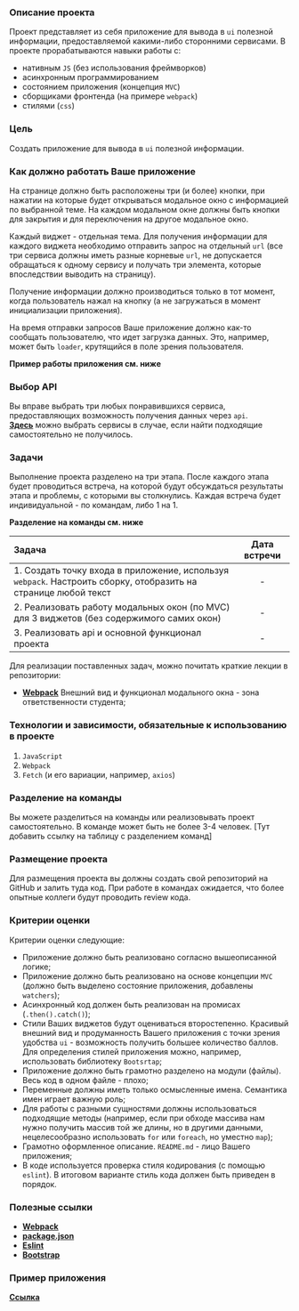 ### Описание проекта

Проект представляет из себя приложение для вывода в `ui` полезной
информации, предоставляемой какими-либо сторонними сервисами. В проекте прорабатываются навыки работы с:

- нативным `JS` (без использования фреймворков)
- асинхронным программированием
- состоянием приложения (концепция `MVC`)
- сборщиками фронтенда (на примере `webpack`)
- стилями (`css`)

### Цель

Создать приложение для вывода в `ui` полезной информации.

### Как должно работать Ваше приложение

На странице должно быть расположены три (и более) кнопки, при нажатии на которые будет открываться модальное окно с информацией по выбранной теме. На каждом модальном окне должны быть кнопки для закрытия и для переключения на другое модальное окно.

Каждый виджет - отдельная тема. Для получения информации для каждого виджета необходимо отправить запрос на отдельный `url` (все три сервиса должны иметь разные корневые `url`, не допускается обращаться к одному сервису и получать три элемента, которые впоследствии выводить на страницу).

Получение информации должно производиться только в тот момент, когда пользователь нажал на кнопку (а не загружаться в момент инициализации приложения).

На время отправки запросов Ваше приложение должно как-то сообщать пользователю, что идет загрузка данных. Это, например, может быть `loader`, крутящийся в поле зрения пользователя.

**Пример работы приложения см. ниже**

### Выбор API

Вы вправе выбрать три любых понравившихся сервиса, предоставляющих возможность получения данных через `api`. <br> **[Здесь](https://github.com/public-apis/public-apis)** можно выбрать сервисы в случае, если найти подходящие самостоятельно не получилось.

### Задачи

Выполнение проекта разделено на три этапа. После каждого этапа будет проводиться встреча, на которой будут обсуждаться результаты этапа и проблемы, с которыми вы столкнулись. Каждая встреча будет индивидуальной - по командам, либо 1 на 1.

**Разделение на команды см. ниже**

| Задача                                                                                                          |  Дата встречи   |
|:----------------------------------------------------------------------------------------------------------------|:----------:|
| 1. Создать точку входа в приложение, используя `webpack`. Настроить сборку, отобразить на странице любой текст  | - |
| 2. Реализовать работу модальных окон (по MVC) для 3 виджетов (без содержимого самих окон)                       | - |
| 3. Реализовать api и основной функционал проекта                                                                | - |

Для реализации поставленных задач, можно почитать краткие лекции в репозитории:
- **[Webpack](https://github.com/42praktika/ITIS-JS-Vebinars/tree/main/Webpack)**
Внешний вид и функционал модального окна - зона ответственности студента;

### Технологии и зависимости, обязательные к использованию в проекте

1. `JavaScript`
2. `Webpack`
3. `Fetch` (и его вариации, например, `axios`)

### Разделение на команды

Вы можете разделиться на команды или реализовывать проект самостоятельно. В команде может быть не более 3-4 человек. [Тут добавить ссылку на таблицу с разделением команд]

### Размещение проекта

Для размещения проекта вы должны создать свой репозиторий на GitHub и залить туда код. При работе в командах ожидается, что более опытные коллеги будут проводить review кода.

### Критерии оценки

Критерии оценки следующие:

- Приложение должно быть реализовано согласно вышеописанной логике;
- Приложение должно быть реализовано на основе концепции `MVC` (должно быть выделено состояние приложения, добавлены `watchers`);
- Асинхронный код должен быть реализован на промисах (`.then().catch()`);
- Стили Ваших виджетов будут оцениваться второстепенно. Красивый внешний вид и продуманность Вашего приложения с точки зрения удобства `ui` - возможность получить большее количество баллов. Для определения стилей приложения можно, например, использовать библиотеку `Bootsrtap`;
- Приложение должно быть грамотно разделено на модули (файлы). Весь код в одном файле - плохо;
- Переменные должны иметь только осмысленные имена. Семантика имен играет важную роль;
- Для работы с разными сущностями должны использоваться подходящие методы (например, если при обходе массива нам нужно получить массив той же длины, но в другими данными, нецелесообразно использовать `for` или `foreach`, но уместно `map`);
- Грамотно оформленное описание. `README.md` - лицо Вашего приложения;
- В коде используется проверка стиля кодирования (с помощью `eslint`). В итоговом варианте стиль кода должен быть приведен в порядок.

### Полезные ссылки

- **[Webpack](https://webpack.js.org/)**
- **[package.json](https://docs.npmjs.com/cli/v7/configuring-npm/package-json)**
- **[Eslint](https://eslint.org/)**
- **[Bootstrap](https://getbootstrap.com/)**

### Пример приложения

**[Ссылка](https://js-course-project-1-t8ib.vercel.app/)**
